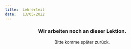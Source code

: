 ```yaml
---
title:  Lehrerteil
date:   13/05/2022
---
```


### <center>Wir arbeiten noch an dieser Lektion.</center>
<center>Bitte komme später zurück.</center>